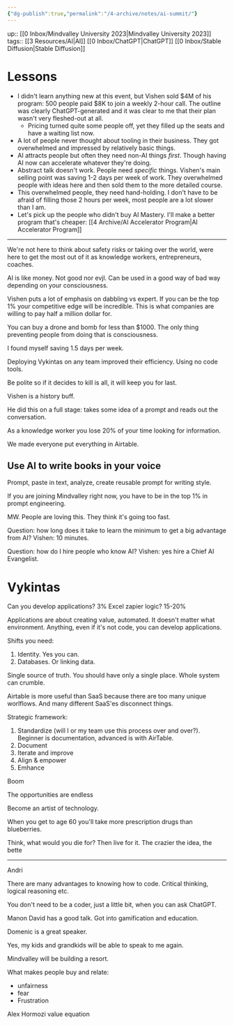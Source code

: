 ```yaml
---
{"dg-publish":true,"permalink":"/4-archive/notes/ai-summit/"}
---
```


up:: [[0 Inbox/Mindvalley University 2023\|Mindvalley University 2023]]
tags:: [[3 Resources/AI\|AI]] [[0 Inbox/ChatGPT\|ChatGPT]] [[0 Inbox/Stable Diffusion\|Stable Diffusion]]

# Lessons

- I didn't learn anything new at this event, but Vishen sold $4M of his program: 500 people paid $8K to join a weekly 2-hour call. The outline was clearly ChatGPT-generated and it was clear to me that their plan wasn't very fleshed-out at all.
	- Pricing turned quite some people off, yet they filled up the seats and have a waiting list now.
- A lot of people never thought about tooling in their business. They got overwhelmed and impressed by relatively basic things.
- AI attracts people but often they need non-AI things *first*. Though having AI now can accelerate whatever they're doing.
- Abstract talk doesn't work. People need *specific* things. Vishen's main selling point was saving 1-2 days per week of work. They overwhelmed people with ideas here and then sold them to the more detailed course.
- This overwhelmed people, they need hand-holding. I don't have to be afraid of filling those 2 hours per week, most people are a lot slower than I am.
- Let's pick up the people who didn't buy AI Mastery. I'll make a better program that's cheaper: [[4 Archive/AI Accelerator Program\|AI Accelerator Program]]

---

We're not here to think about safety risks or taking over the world, were here to get the most out of it as knowledge workers, entrepreneurs, coaches.

AI is like money. Not good nor evjl. Can be used in a good way of bad way depending on your consciousness.

Vishen puts a lot of emphasis on dabbling vs expert. If you can be the top 1% your competitive edge will be incredible. This is what companies are willing to pay half a million dollar for.

You can buy a drone and bomb for less than $1000. The only thing preventing people from doing that is consciousness.

I found myself saving 1.5 days per week.

Deploying Vykintas on any team improved their efficiency. Using no code tools.

Be polite so if it decides to kill is all, it will keep you for last.

Vishen is a history buff.

He did this on a full stage: takes some idea of a prompt and reads out the conversation.

As a knowledge worker you lose 20% of your time looking for information.

We made everyone put everything in Airtable.

## Use AI to write books in your voice
Prompt, paste in text, analyze, create reusable prompt for writing style.

If you are joining Mindvalley right now, you have to be in the top 1% in prompt engineering.

MW. People are loving this. They think it's going too fast.

Question: how long does it take to learn the minimum to get a big advantage from AI? Vishen: 10 minutes.

Question: how do I hire people who know AI? Vishen: yes hire a Chief AI Evangelist.

# Vykintas
Can you develop applications? 3%
Excel zapier logic? 15-20%

Applications are about creating value, automated. It doesn't matter what environment. Anything, even if it's not code, you can develop applications.

Shifts you need:
1. Identity. Yes you can.
2. Databases. Or linking data.

Single source of truth. You should have only a single place. Whole system can crumble. 

Airtable is more useful than SaaS because there are too many unique worlflows. And many different SaaS'es disconnect things.

Strategic framework:
1. Standardize (will I or my team use this process over and over?). Beginner is documentation, advanced is with AirTable.
2. Document
3. Iterate and improve
4. Align & empower
5. Emhance

Boom

The opportunities are endless

Become an artist of technology.

When you get to age 60 you'll take more prescription drugs than blueberries.

Think, what would you die for? Then live for it. The crazier the idea, the bette

---

Andri

There are many advantages to knowing how to code. Critical thinking, logical reasoning etc.

You don't need to be a coder, just a little bit, when you can ask ChatGPT.

Manon David has a good talk. Got into gamification and education.

Domenic is a great speaker.

Yes, my kids and grandkids will be able to speak to me again.

Mindvalley will be building a resort.

What makes people buy and relate:
- unfairness
- fear
- Frustration

Alex Hormozi value equation


